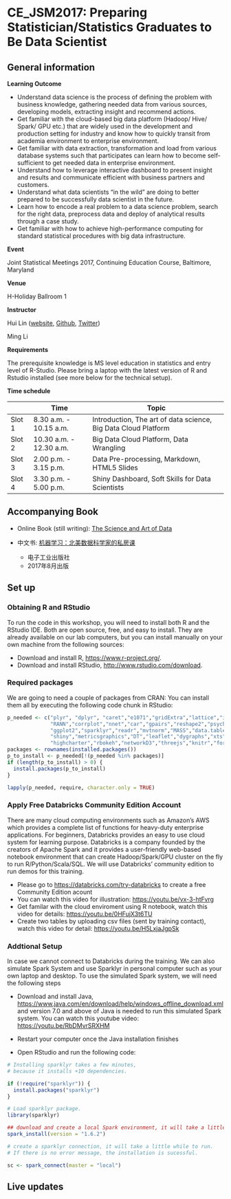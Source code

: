 # CE_JSM2017: Preparing Statistician/Statistics Graduates to Be Data Scientist


## General information

**Learning Outcome**

- Understand data science is the process of defining the problem with business knowledge, gathering needed data from various sources, developing models, extracting insight and recommend actions.
- Get familiar with the cloud-based big data platform (Hadoop/ Hive/ Spark/ GPU etc.) that are widely used in the development and production setting for industry and know how to quickly transit from academia environment to enterprise environment.
- Get familiar with data extraction, transformation and load from various database systems such that participates can learn how to become self- sufficient to get needed data in enterprise environment.
- Understand how to leverage interactive dashboard to present insight and results and communicate efficient with business partners and customers.
- Understand what data scientists “in the wild” are doing to better prepared to be successfully data scientist in the future.
- Learn how to encode a real problem to a data science problem, search for the right data, preprocess data and deploy of analytical results through a case study.
- Get familiar with how to achieve high-performance computing for standard statistical procedures with big data infrastructure.

**Event**

Joint Statistical Meetings 2017, Continuing Education Course, Baltimore, Maryland

**Venue**

H-Holiday Ballroom 1

**Instructor** 

Hui Lin ([website](http://scientistcafe.com), [Github](https://github.com/happyrabbit), [Twitter](https://twitter.com/gossip_rabbit))

Ming Li 

**Requirements**

The prerequisite knowledge is MS level education in statistics and entry level of R-Studio.
Please bring a laptop with the latest version of R and Rstudio installed (see more below for the technical setup). 

**Time schedule**

|  | Time | Topic |
|--------|-------------------------|---------------------------------------------------------|
| Slot 1 | 8.30 a.m. - 10.15 a.m. | Introduction, The art of data science, Big Data Cloud Platform |
| Slot 2 | 10.30 a.m. - 12.30 a.m. | Big Data Cloud Platform, Data Wrangling |
| Slot 3 | 2.00 p.m. - 3.15 p.m. | Data Pre-processing, Markdown, HTML5 Slides|
| Slot 4 | 3.30 p.m. - 5.00 p.m. | Shiny Dashboard, Soft Skills for Data Scientists|


## Accompanying Book

- Online Book (still writing):  [The Science and Art of Data](http://scientistcafe.com/CE_JSM2017/) 

- 中文书: [机器学习：北美数据科学家的私房课](http://scientistcafe.com/book/) 
    - 电子工业出版社
    - 2017年8月出版

## Set up

### Obtaining R and RStudio

To run the code in this workshop, you will need to install both
R and the RStudio IDE. Both are open source, free, and easy to install.
They are already available on our lab computers, but you can install
manually on your own machine from the following sources:

- Download and install R, <https://www.r-project.org/>.
- Download and install RStudio, <http://www.rstudio.com/download>.

### Required packages

We are going to need a couple of packages from CRAN: You can install them all by executing the following code chunk in RStudio:


```r
p_needed <- c("plyr", "dplyr", "caret","e1071","gridExtra","lattice","imputeMissings",
              "RANN","corrplot","nnet","car","gpairs","reshape2","psych","tidyr",
              "ggplot2","sparklyr","readr","mvtnorm","MASS","data.table","magrittr",
              "shiny","metricsgraphics","DT","leaflet","dygraphs","xts","lubridate",
              "highcharter","rbokeh","networkD3","threejs","knitr","formatR")
packages <- rownames(installed.packages())
p_to_install <- p_needed[!(p_needed %in% packages)]
if (length(p_to_install) > 0) {
  install.packages(p_to_install)
}

lapply(p_needed, require, character.only = TRUE)

```
### Apply Free Databricks Community Edition Account
There are many cloud computing environments such as Amazon’s AWS which provides a complete list of functions for heavy-duty enterprise applications. For beginners, Databricks provides an easy to use cloud system for learning purpose. Databricks is a company founded by the creators of Apache Spark and it provides a user-friendly web-based notebook environment that can create Hadoop/Spark/GPU cluster on the fly to run R/Python/Scala/SQL. We will use Databricks’ community edition to run demos for this training.
- Please go to <https://databricks.com/try-databricks> to create a free Community Edition acount
- You can watch this video for illustration: <https://youtu.be/vx-3-htFvrg>
- Get familar with the cloud enviroment using R notebook, watch this video for details: <https://youtu.be/0HFujX3t6TU>
- Create two tables by uploading csv files (sent by training contact), watch this video for detail: <https://youtu.be/H5LxjaJgpSk>

### Addtional Setup 
In case we cannot connect to Databricks during the training. We can also simulate Spark System and use Sparklyr in personal computer such as your own laptop and desktop. To use the simulated Spark system, we will need the following steps
- Download and install Java, <https://www.java.com/en/download/help/windows_offline_download.xml> and version 7.0 and above of Java is needed to run this simulated Spark system. You can watch this youtube video: <https://youtu.be/RbDMvrSRXHM>
- Restart your computer once the Java installation finishes

- Open RStudio and run the following code:

```r
# Installing sparklyr takes a few minutes, 
# because it installs +10 dependencies.

if (!require("sparklyr")) {
  install.packages("sparklyr")  
}

# Load sparklyr package.
library(sparklyr)

## download and create a local Spark environment, it will take a little while to finish
spark_install(version = "1.6.2")

# create a sparklyr connection, it will take a little while to run. 
# If there is no error message, the installation is sucessful.

sc <- spark_connect(master = "local")

```


## Live updates


